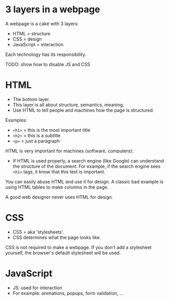 # 3 layers in a webpage

A webpage is a cake with 3 layers:

- HTML = structure
- CSS = design
- JavaScript = interaction

Each technology has its responsibility.

TODO: show how to disable JS and CSS

# HTML

- The bottom layer.
- This layer is all about structure, semantics, meaning.
- Use HTML to tell people and machines how the page is structured.

Examples:

- `<h1>` = this is the most important title
- `<h2>` = this is a subtitle
- `<p>` = just a paragraph

HTML is very important for machines (software, computers):

- If HTML is used properly, a search engine (like Google) can understand the structure of the document. For example, if the search engine sees `<h1>` tags, it know that this text is important.

You can easily abuse HTML and use it for design. A classic bad example is using HTML tables to make columns in the page.

A good web designer never uses HTML for design.

# CSS

- CSS = aka 'stylesheets'.
- CSS determines what the page looks like.

CSS is not required to make a webpage. If you don't add a stylesheet yourself, the browser's default stylesheet will be used.

# JavaScript

- JS: used for interaction
- For example: animations, popups, form validation, ...